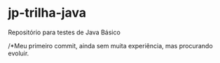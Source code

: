 # jp-trilha-java
Repositório para testes de Java Básico

/*Meu primeiro commit, ainda sem muita experiência, mas procurando evoluir.
